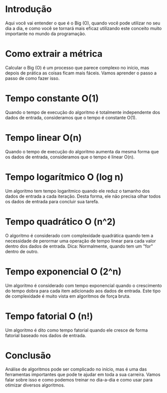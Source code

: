 # Introdução 

Aqui você vai entender o que é o Big (O), quando você pode utilizar no seu dia a dia, e como você se tornará mais eficaz utilizando este conceito muito importante no mundo da programação. 

# Como extrair a métrica 
Calcular o Big (O) é um processo que parece complexo no início, mas depois de prática as coisas ficam mais fáceis. Vamos aprender o passo a passo de como fazer isso. 

# Tempo constante O(1) 
Quando o tempo de execução do algoritmo é totalmente independente dos dados de entrada, consideramos que o tempo é constante O(1). 

# Tempo linear O(n) 
Quando o tempo de execução do algoritmo aumenta da mesma forma que os dados de entrada, consideramos que o tempo é linear O(n). 

# Tempo logarítmico O (log n) 
Um algoritmo tem tempo logarítmico quando ele reduz o tamanho dos dados de entrada a cada iteração. Desta forma, ele não precisa olhar todos os dados de entrada para concluir sua tarefa. 

# Tempo quadrático O (n^2) 
O algoritmo é considerado com complexidade quadrática quando tem a necessidade de perormar uma operação de tempo linear para cada valor dentro dos dados de entrada. Dica: Normalmente, quando tem um "for" dentro de outro. 

# Tempo exponencial O (2^n) 
Um algoritmo é considerado com tempo exponencial quando o crescimento do tempo dobra para cada item adicionado aos dados de entrada. Este tipo de complexidade é muito vista em algoritmos de força bruta. 

# Tempo fatorial O (n!) 
Um algoritmo é dito como tempo fatorial quando ele cresce de forma fatorial baseado nos dados de entrada. 


# Conclusão 
Análise de algoritmos pode ser complicado no início, mas é uma das ferramentas importantes que pode te ajudar em toda a sua carreira. Vamos falar sobre isso e como podemos treinar no dia-a-dia e como usar para otimizar diversos algoritmos. 

